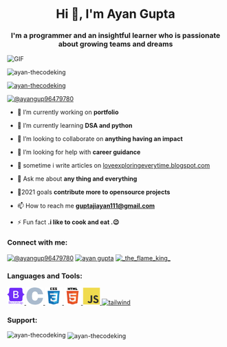 <h1 align="center">Hi 👋, I'm Ayan Gupta</h1>
<h3 align="center">I'm a programmer and an insightful learner who is passionate about growing teams and dreams</h3>
<img align="centre" alt="GIF" src="https://cdn.dribbble.com/users/2344801/screenshots/4774578/alphatestersanimation2.gif?raw=true" width="500" height="320"/>
<p align="left"> <img src="https://komarev.com/ghpvc/?username=ayan-thecodeking&label=Profile%20views&color=0e75b6&style=flat" alt="ayan-thecodeking" /> </p>

<p align="left"> <a href="https://github.com/ryo-ma/github-profile-trophy"><img src="https://github-profile-trophy.vercel.app/?username=ayan-thecodeking" alt="ayan-thecodeking" /></a> </p>

<p align="left"> <a href="https://twitter.com/@ayangup96479780" target="blank"><img src="https://img.shields.io/twitter/follow/@ayangup96479780?logo=twitter&style=for-the-badge" alt="@ayangup96479780" /></a> </p>

- 🔭 I’m currently working on **portfolio**

- 🌱 I’m currently learning **DSA and python**

- 👯 I’m looking to collaborate on **anything having an impact**

- 🤝 I’m looking for help with **career guidance**

- 📝 sometime i write articles on [loveexploringeverytime.blogspot.com](loveexploringeverytime.blogspot.com)

- 💬 Ask me about **any thing and everything**

- 👯2021 goals **contribute more to opensource projects**

- 📫 How to reach me **guptajiayan111@gmail.com**

- ⚡ Fun fact **.i like to cook and eat .😉**

<h3 align="left">Connect with me:</h3>
<p align="left">
<a href="https://twitter.com/@ayangup96479780" target="blank"><img align="center" src="https://cdn.jsdelivr.net/npm/simple-icons@3.0.1/icons/twitter.svg" alt="@ayangup96479780" height="30" width="40" /></a>
<a href="https://fb.com/ayan gupta" target="blank"><img align="center" src="https://cdn.jsdelivr.net/npm/simple-icons@3.0.1/icons/facebook.svg" alt="ayan gupta" height="30" width="40" /></a>
<a href="https://instagram.com/_the_flame_king_" target="blank"><img align="center" src="https://cdn.jsdelivr.net/npm/simple-icons@3.0.1/icons/instagram.svg" alt="_the_flame_king_" height="30" width="40" /></a>
</p>

<h3 align="left">Languages and Tools:</h3>
<p align="left"> <a href="https://getbootstrap.com" target="_blank"> <img src="https://raw.githubusercontent.com/devicons/devicon/master/icons/bootstrap/bootstrap-plain-wordmark.svg" alt="bootstrap" width="40" height="40"/> </a> <a href="https://www.cprogramming.com/" target="_blank"> <img src="https://raw.githubusercontent.com/devicons/devicon/master/icons/c/c-original.svg" alt="c" width="40" height="40"/> </a> <a href="https://www.w3schools.com/css/" target="_blank"> <img src="https://raw.githubusercontent.com/devicons/devicon/master/icons/css3/css3-original-wordmark.svg" alt="css3" width="40" height="40"/> </a> <a href="https://www.w3.org/html/" target="_blank"> <img src="https://raw.githubusercontent.com/devicons/devicon/master/icons/html5/html5-original-wordmark.svg" alt="html5" width="40" height="40"/> </a> <a href="https://developer.mozilla.org/en-US/docs/Web/JavaScript" target="_blank"> <img src="https://raw.githubusercontent.com/devicons/devicon/master/icons/javascript/javascript-original.svg" alt="javascript" width="40" height="40"/> </a> <a href="https://tailwindcss.com/" target="_blank"> <img src="https://www.vectorlogo.zone/logos/tailwindcss/tailwindcss-icon.svg" alt="tailwind" width="40" height="40"/> </a> </p>

<h3 align="left">Support:</h3>

<p><img align="left" src="https://github-readme-stats.vercel.app/api/top-langs?username=ayan-thecodeking&show_icons=true&locale=en&layout=compact" alt="ayan-thecodeking" /></p>

<p>&nbsp;<img align="center" src="https://github-readme-stats.vercel.app/api?username=ayan-thecodeking&show_icons=true&locale=en" alt="ayan-thecodeking" /></p>

